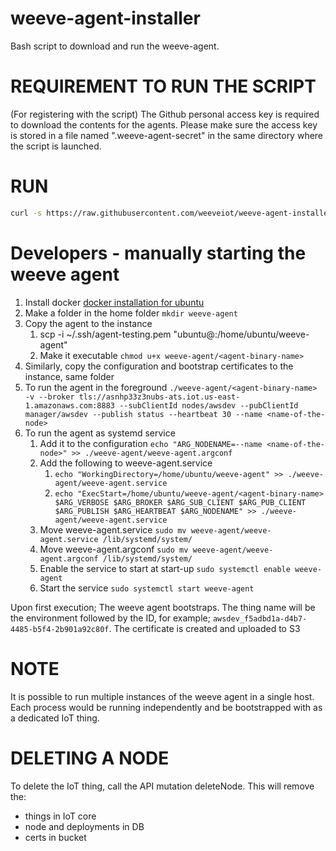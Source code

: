 # weeve-agent-installer

Bash script to download and run the weeve-agent.

# REQUIREMENT TO RUN THE SCRIPT

(For registering with the script) The Github personal access key is required to download the contents for the agents. Please make sure the access key is stored in a file named ".weeve-agent-secret" in the same directory where the script is launched.

# RUN

```bash
curl -s https://raw.githubusercontent.com/weeveiot/weeve-agent-installer/<branch>/weeve-agent-installer.sh | sh -s NodeName=<name of the node>

```

# Developers - manually starting the weeve agent

1. Install docker [docker installation for ubuntu](https://docs.docker.com/engine/install/ubuntu/)
2. Make a folder in the home folder `mkdir weeve-agent`
3. Copy the agent to the instance
   1. scp -i ~/.ssh/agent-testing.pem <path-to-agent-binary> "ubuntu@<ip>:/home/ubuntu/weeve-agent"
   2. Make it executable `chmod u+x weeve-agent/<agent-binary-name>`
4. Similarly, copy the configuration and bootstrap certificates to the instance, same folder
5. To run the agent in the foreground `./weeve-agent/<agent-binary-name> -v --broker tls://asnhp33z3nubs-ats.iot.us-east-1.amazonaws.com:8883 --subClientId nodes/awsdev --pubClientId manager/awsdev --publish status --heartbeat 30 --name <name-of-the-node>`
6. To run the agent as systemd service
   1. Add it to the configuration `echo "ARG_NODENAME=--name <name-of-the-node>" >> ./weeve-agent/weeve-agent.argconf`
   2. Add the following to weeve-agent.service
      1. `echo "WorkingDirectory=/home/ubuntu/weeve-agent" >> ./weeve-agent/weeve-agent.service`
      2. `echo "ExecStart=/home/ubuntu/weeve-agent/<agent-binary-name> $ARG_VERBOSE $ARG_BROKER $ARG_SUB_CLIENT $ARG_PUB_CLIENT $ARG_PUBLISH $ARG_HEARTBEAT $ARG_NODENAME" >> ./weeve-agent/weeve-agent.service`
   3. Move weeve-agent.service `sudo mv weeve-agent/weeve-agent.service /lib/systemd/system/`
   4. Move weeve-agent.argconf `sudo mv weeve-agent/weeve-agent.argconf /lib/systemd/system/`
   5. Enable the service to start at start-up `sudo systemctl enable weeve-agent`
   6. Start the service `sudo systemctl start weeve-agent`

Upon first execution;
The weeve agent bootstraps.
The thing name will be the environment followed by the ID, for example; `awsdev_f5adbd1a-d4b7-4485-b5f4-2b901a92c80f`.
The certificate is created and uploaded to S3

# NOTE

It is possible to run multiple instances of the weeve agent in a single host. Each process would be running independently and be bootstrapped with as a dedicated IoT thing.

# DELETING A NODE

To delete the IoT thing, call the API mutation deleteNode. This will remove the:

- things in IoT core
- node and deployments in DB
- certs in bucket

